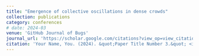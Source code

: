 ```yaml
---
title: "Emergence of collective oscillations in dense crowds"
collection: publications
category: conferences
# date: 2024-03
venue: 'GitHub Journal of Bugs'
journal_url: 'https://scholar.google.com/citations?view_op=view_citation&hl=en&user=V2Lx8UcAAAAJ&citation_for_view=V2Lx8UcAAAAJ:u-x6o8ySG0sC'
citation: 'Your Name, You. (2024). &quot;Paper Title Number 3.&quot; <i>GitHub Journal of Bugs</i>. 1(3).'
---
```


